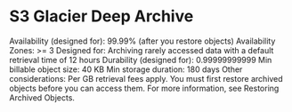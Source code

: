 # S3 Glacier Deep Archive

Availability (designed for): 99.99% (after you restore objects)
Availability Zones: >= 3
Designed for: Archiving rarely accessed data with a default retrieval time of 12 hours
Durability (designed for): 0.99999999999
Min billable object size: 40 KB
Min storage duration: 180 days
Other considerations: Per GB retrieval fees apply. You must first restore archived objects before you can access them. For more information, see Restoring Archived Objects.